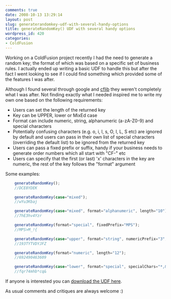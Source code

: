 ```yaml
---
comments: true
date: 2008-10-13 13:29:14
layout: post
slug: generaterandomkey-udf-with-several-handy-options
title: generateRandomKey() UDF with several handy options
wordpress_id: 420
categories:
- ColdFusion
---
```


Working on a ColdFusion project recently I had the need to generate a random key; the format of which was based on a specific set of business rules. I actually ended up writing a basic UDF to handle this but after the fact I went looking to see if I could find something which provided some of the features I was after.

Although I found several through google and [cflib](http://cflib.org/) they weren't completely what I was after. Not finding exactly what I needed inspired me to write my own one based on the following requirements:
	
  * Users can set the length of the returned key
  * Key can be UPPER, lower or MixEd case
  * Format can include numeric, string, alphanumeric (a-zA-Z0-9) and special characters
  * Potentially confusing characters (e.g. o, i, l, s, O, I, L, S etc) are ignored by default and users can pass in their own list of special characters (overriding the default list) to be ignored from the returned key
  * Users can pass a fixed prefix or suffix, handy if your business needs to generate order numbers which all start with "CF-" etc
  * Users can specify that the first (or last) 'x' characters in the key are numeric, the rest of the key follows the "format" argument

Some examples:

``` javascript
	generateRandomKey();
	//DCE8YDEK

	generateRandomKey(case="mixed");
	//wYu3Kbaj

	generateRandomKey(case="mixed", format="alphanumeric", length="10");
	//7hE3hv4Yzr

	generateRandomKey(format="special", fixedPrefix="MPS");
	//MPS>M_!{

	generateRandomKey(case="upper", format="string", numericPrefix="3", length="12");
	//193TYTVDYJFZ

	generateRandomKey(format="numeric", length="12");
	//692490463609

	generateRandomKey(case="lower", format="special", specialChars="*,&", length="12");
	//fqr74mhb*cq&
```

If anyone is interested you can [download the UDF here](http://www.chapter31.com/wp-content/uploads/2008/10/generaterandomkey1.txt).

As usual comments and critiques are always welcome :)
